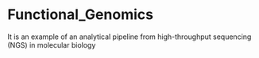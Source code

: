 # Functional_Genomics
It is an example of an analytical pipeline from high-throughput sequencing (NGS) in molecular biology
